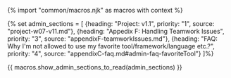 {% import "common/macros.njk" as macros with context %}

{% set admin_sections = [
  {heading: "Project: v1.1", priority: "1", source: "project-w07-v11.md"},
  {heading: "Appedix F: Handling Teamwork Issues", priority: "3", source: "appendixF-teamworkIssues.md"},
  {heading: "FAQ: Why I'm not allowed to use my favorite tool/framework/language etc.?", priority: "4", source: "appendixC-faq.md#admin-faq-favoriteTool"}
]%}

{{ macros.show_admin_sections_to_read(admin_sections) }}
